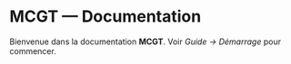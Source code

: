 # MCGT — Documentation

Bienvenue dans la documentation **MCGT**.
Voir *Guide → Démarrage* pour commencer.
